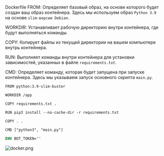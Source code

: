Dockerfile
FROM:    Определяет базовый образ, на основе которого будет создан ваш образ контейнера.
         Здесь мы используем образ `Python 3.9` на основе `slim-версии Debian`.

WORKDIR: Устанавливает рабочую директорию внутри контейнера, где будут выполняться команды.

COPY:    Копирует файлы из текущей директории на вашем компьютере внутрь контейнера.

RUN:     Выполняет команды внутри контейнера для установки зависимостей, указанных в файле `requirements.txt`.

CMD:     Определяет команду, которая будет запущена при запуске контейнера.
         Здесь мы указываем запуск основного скрипта `main.py`.

```Dockerfile@Dockerfile
FROM python:3.9-slim-buster

WORKDIR /app

COPY requirements.txt .

RUN pip3 install --no-cache-dir -r requirements.txt

COPY . .

CMD ["python3", "main.py"]
```


```Dockerfile
ENV BOT_TOKEN=""
```

![docker.png](Languages/Other/Dockerfile/docker.png)
